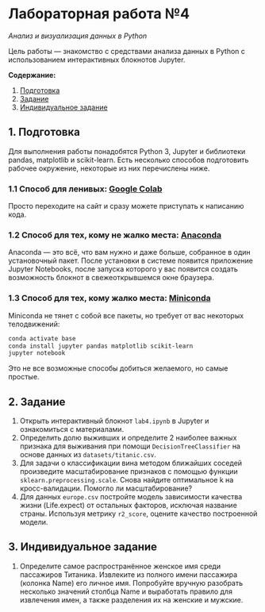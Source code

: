 # Лабораторная работа №4
_Анализ и визуализация данных в Python_

Цель работы — знакомство с средствами анализа данных в Python с использованием интерактивных блокнотов Jupyter.

__Содержание:__
1. [Подготовка](#1-подготовка)
2. [Задание](#2-задание)
3. [Индивидуальное задание](#3-индивидуальное-задание)

## 1. Подготовка
Для выполнения работы понадобятся Python 3, Jupyter и библиотеки pandas, matplotlib и scikit-learn. Есть несколько способов подготовить рабочее окружение, некоторые из них перечислены ниже.

### 1.1 Способ для ленивых: [Google Colab](https://colab.research.google.com)
Просто переходите на сайт и сразу можете приступать к написанию кода.

### 1.2 Способ для тех, кому не жалко места: [Anaconda](https://www.anaconda.com/products/individual#Downloads)
Anaconda — это всё, что вам нужно и даже больше, собранное в один  установочный пакет. После установки в системе появится приложение Jupyter Notebooks, после запуска которого у вас появится создать возможность блокнот в свежеоткрывшемся окне браузера.

### 1.3 Способ для тех, кому жалко места: [Miniconda](https://docs.conda.io/en/latest/miniconda.html)
Miniconda не тянет с собой все пакеты, но требует от вас некоторых телодвижений:
```bash
conda activate base
conda install jupyter pandas matplotlib scikit-learn
jupyter notebook
```

Это не все возможные способы добиться желаемого, но самые простые.

## 2. Задание
1. Открыть интерактивный блокнот `lab4.ipynb` в Jupyter и ознакомиться с материалами.
2. Определить долю выживших и определите 2 наиболее важных признака для выживания при помощи `DecisionTreeСlassifier` на основе данных из `datasets/titanic.csv`.
3. Для задачи о классификации вина методом ближайших соседей произведите масштабирование признаков с помощью функции `sklearn.preprocessing.scale`. Снова найдите оптимальное k на кросс-валидации. Помогло ли масштабирование?
4. Для данных `europe.csv` постройте модель зависимости качества жизни (Life.expect) от остальных факторов, исключая название страны. Используя метрику `r2_score`, оцените качество построенной модели.

## 3. Индивидуальное задание
1. Определите самое распространённое женское имя среди пассажиров Титаника. Извлеките из полного имени пассажира (колонка Name) его личное имя. Попробуйте вручную разобрать несколько значений столбца Name и выработать правило для извлечения имен, а также разделения их на женские и мужские.
